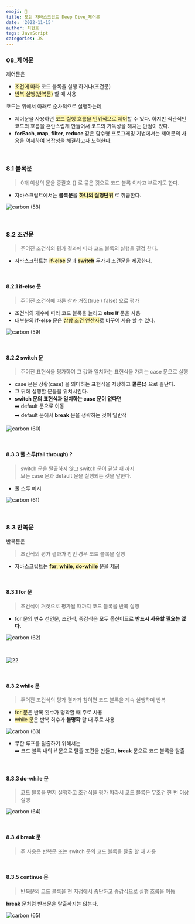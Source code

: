 ```yaml
---
emoji: 📖
title: 모던 자바스크립트 Deep Dive_제어문
date: '2022-11-15'
author: 최현호
tags: JavaScript
categories: JS
---
```


### 08\_제어문

제어문은

- <span style='background-color : #fff5b1'>조건에 따라</span> 코드 블록을 실행 하거나(조건문)
- <span style='background-color : #fff5b1'>반복 실행(반복문)</span> 할 때 사용

코드는 위에서 아래로 순차적으로 실행하는데,

- 제어문을 사용하면 <span style='background-color : #fff5b1'>코드 실행 흐름을 인위적으로 제어</span>할 수 있다. 하지만 직관적인 코드의 흐름을 혼란스럽게 만들어서 코드의 가독성을 해치는 단점이 있다.
- **forEach**, **map**, **filter**, **reduce** 같은 함수형 프로그래밍 기법에서는 제어문의 사용을 억제하여 복잡성을 해결하고자 노력한다.

<br>

### 8.1 블록문

> 0개 이상의 문을 중괄호 {} 로 묶은 것으로 코드 블록 이라고 부르기도 한다.

- 자바스크립트에서는 **블록문**을 <span style='background-color : #fff5b1'>**하나의 실행단위**</span> 로 취급한다.

![carbon (58)](https://user-images.githubusercontent.com/87301268/224894556-f387628e-6c32-4afa-95ab-517dbec4e1f8.png)

<br>

### 8.2 조건문

> 주어진 조건식의 평가 결과에 따라 코드 블록의 실행을 결정 한다.

- 자바스크립트는 <span style='background-color : #fff5b1'>**if-else**</span> 문과 <span style='background-color : #fff5b1'>**switch**</span> 두가지 조건문을 제공한다.

<br>

#### 8.2.1 if-else 문

> 주어진 조건식에 따른 참과 거짓(true / false) 으로 평가

- 조건식의 개수에 따라 코드 블록을 늘리고 **else if** 문을 사용
- 대부분의 **if-else** 문은 <span style='background-color : #fff5b1'>삼항 조건 연산자</span>로 바꾸어 사용 할 수 있다.

![carbon (59)](https://user-images.githubusercontent.com/87301268/224894659-1716c467-ec0c-43e4-af21-ef91d0b21869.png)

<br>

#### 8.2.2 switch 문

> 주어진 표현식을 평가하여 그 값과 일치하는 표현식을 가지는 case 문으로 실행

- case 문은 상황(case) 을 의미하는 표현식을 저장하고 **콜론(:)** 으로 끝난다.
- 그 뒤에 실행할 문들을 위치시킨다.
- **switch 문의 표현식과 일치하는 case 문이 없다면**  
   ➡️ default 문으로 이동  
   ➡️ default 문에서 **break** 문을 생략하는 것이 일반적

![carbon (60)](https://user-images.githubusercontent.com/87301268/224894792-f2c9a81f-9192-4952-98c1-1b7e6dc83705.png)

<br>

#### 8.3.3 **풀 스루(fall through) ?**

> switch 문을 탈출하지 않고 switch 문이 끝날 때 까지  
> 모든 case 문과 default 문을 실행되는 것을 말한다.

- 풀 스루 예시

![carbon (61)](https://user-images.githubusercontent.com/87301268/224894840-48babb8c-8fc6-4c87-9fb8-eb8c1d48427c.png)

<br>

### 8.3 반복문

반복문은

> 조건식의 평가 결과가 참인 경우 코드 블록을 실행

- 자바스크립트는 <span style='background-color : #fff5b1'>**for**, **while**, **do-while**</span> 문을 제공

<br>

#### 8.3.1 for 문

> 조건식이 거짓으로 평가될 때까지 코드 블록을 반복 실행

- for 문의 변수 선언문, 조건식, 증감식은 모두 옵션이므로 **반드시 사용할 필요는 없다.**

![carbon (62)](https://user-images.githubusercontent.com/87301268/224894871-37aa0355-3dbd-4963-9262-7da626fc0528.png)

<br>

![22](https://user-images.githubusercontent.com/87301268/224895096-aec2c7ec-673b-4a09-86ca-e86996dac1c0.png)

<br>

#### 8.3.2 while 문

> 주어진 조건식의 평가 결과가 참이면 코드 블록을 계속 실행하며 반복

- <span style='background-color : #fff5b1'>for 문</span>은 반복 횟수가 명확할 때 주로 사용
- <span style='background-color : #fff5b1'>while 문</span>은 반복 회수가 **불명확** 할 때 주로 사용

![carbon (63)](https://user-images.githubusercontent.com/87301268/224895340-36b0cb2c-f652-4590-b5f6-d975fd544374.png)

- 무한 루프를 탈출하기 위해서는  
  ➡️ 코드 블록 내의 **if** 문으로 탈출 조건을 만들고, **break** 문으로 코드 블록을 탈출

<br>

#### 8.3.3 do-while 문

> 코드 블록을 먼저 실행하고 조건식을 평가 따라서 코드 블록은 무조건 한 번 이상 실행

![carbon (64)](https://user-images.githubusercontent.com/87301268/224895358-d39a8b04-00f2-48f2-850b-8dfbdb149e9f.png)

<br>

#### 8.3.4 break 문

> 주 사용은 반복문 또는 switch 문의 코드 블록을 탈출 할 때 사용

<br>

#### 8.3.5 continue 문

> 반복문의 코드 블록을 현 지점에서 중단하고 증감식으로 실행 흐름을 이동

**break** 문처럼 반복문을 탈출하지는 않는다.

![carbon (65)](https://user-images.githubusercontent.com/87301268/224895380-b9f92fcb-fbdd-4c13-921b-e4b46fe0192e.png)

<br>

```toc

```
